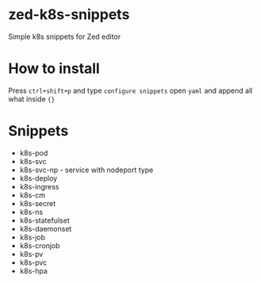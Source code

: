 # zed-k8s-snippets
Simple k8s snippets for Zed editor
# How to install
Press `ctrl+shift+p` and type `configure snippets` open `yaml` and append all what inside `{}`

# Snippets
- k8s-pod
- k8s-svc
- k8s-svc-np - service with nodeport type
- k8s-deploy
- k8s-ingress
- k8s-cm
- k8s-secret
- k8s-ns
- k8s-statefulset
- k8s-daemonset
- k8s-job
- k8s-cronjob
- k8s-pv
- k8s-pvc
- k8s-hpa

